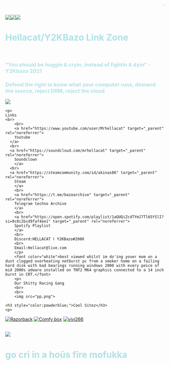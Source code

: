 <!DOCTYPE html>
<html>

<head>
<marquee>	<h3 style="color:powderblue;" >Yore mom was here 😉</h3> </marquee>
	<meta charset="UTF-8">
	<title>Hellacat/Y2KBazo Link Zone</title>
	<link href="jimmystyle.css" rel="stylesheet" type="text/css" media="all">
	</head>
<body>
  <img src="rcmp22.gif"><img src="epic.png"><img src="rcmp22.gif">
	<h1 style="color:powderblue;">Hellacat/Y2KBazo Link Zone</h1>
	 <font color="white">hellacat is my old handle CX OWO XD </font>
	<h3 style="color:powderblue;">"You should be huggin & cryin, instead of fightin & dyin" - Y2Kbazo 2021</h3>
	<h3 style="color:powderblue;">Defend the right to know what your computer runs, demand the source, reject DRM, reject the cloud</h3>
	<img src="DECRUNCHING.gif">
	<br>

	<p>
	Links
	<br>
		<br>
		<a href="https://www.youtube.com/user/Mrhellacat" target="_parent" rel="noreferrer">
        Youtube
      </a>
      <br>
      <a href="https://soundcloud.com/mrhellacat" target="_parent" rel="noreferrer">
        Soundclown
        </a>
      <br>
      <a href="https://steamcommunity.com/id/akinas86" target="_parent" rel="noreferrer">
        Steam
        </a>
        <br>
        <a href="https://t.me/bazoarchive" target="_parent" rel="noreferrer">
        Telegram techno Archive
        </a>
        <br>
        <a href="https://open.spotify.com/playlist/1aQUQiZc4TYmJ7Tl65YSlI?si=9c8c2bcd9faf4ee1" target="_parent" rel="noreferrer">
        Spotify Playlist
        </a>
        <br>
        Discord:HELLACAT ⌇ Y2KBazo#2000
        <br>
        Email:Hellacat@live.com
        </p>
        <font color="white">best viewed whilst im do'ing youer mom on a dust clogged overheating netburst pc from a smoker home on a failing hard disk with bad bearings running windows 2000 with every peice of mid 2000s adware installed on TNT2 M64 graphics connected to a 14 inch burnt in CRT.</font>
        <p>
        Our Shitty Racing Gang
        <br>
        <br>
        <img src="pp.png">

	<h3 style="color:powderblue;">Cool Sitez</h3>
	<p> 
  <a href="http://razorback95.com" target="_blank" rel="noreferrer"><img src="/rz95_button.gif" title="Razorback" alt="Razorback"></a>
	<a href="https://floofey.dog" target="_blank" rel="noreferrer"><img src="cbf.png" title="Comfy box" alt="Comfy box"></a>
	<a href="https://b266.ca/index.html" target="_blank" rel="noreferrer"><img src="226.gif" title="vivi266" alt="vivi266"></a>
	</p>
	</center>
</font>
</td>
<br>
<img src="y2k.png">
<h1 style="color:powderblue;"> go cri in a hoüs fire mofukka <h1>
<script type="text/javascript" src="//counter.websiteout.net/js/8/0/290/0">
</script>
